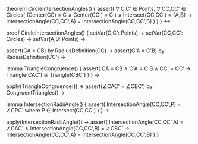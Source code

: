 theorem CircleIntersectionAngles() {
  assert(
    ∀ C,C' ∈ Points, ∀ CC,CC' ∈ Circles(
      (Center(CC) = C ∧ Center(CC') = C') ∧
      Intersect(CC,CC') = {A,B} →
      IntersectionAngle(CC,CC',A) = IntersectionAngle(CC,CC',B)
    )
  )
} ↔

proof CircleIntersectionAngles() {
  setVar(C,C': Points) →
  setVar(CC,CC': Circles) →
  setVar(A,B: Points) →
  
  assert(CA = CB) by RadiusDefinition(CC) →
  assert(C'A = C'B) by RadiusDefinition(CC') →

  lemma TriangleCongruence() {
    assert(
      CA = CB ∧
      C'A = C'B ∧
      CC' = CC' →
      Triangle(CAC') ≅ Triangle(CBC')
    )
  } →

  apply(TriangleCongruence()) →
  assert(∠CAC' = ∠CBC') by CongruentTriangles() →

  lemma IntersectionRadiiAngle() {
    assert(
      IntersectionAngle(CC,CC',P) = ∠CPC'
      where P ∈ Intersect(CC,CC')
    )
  } →

  apply(IntersectionRadiiAngle()) →
  assert(
    IntersectionAngle(CC,CC',A) = ∠CAC' ∧
    IntersectionAngle(CC,CC',B) = ∠CBC' →
    IntersectionAngle(CC,CC',A) = IntersectionAngle(CC,CC',B)
  )
}